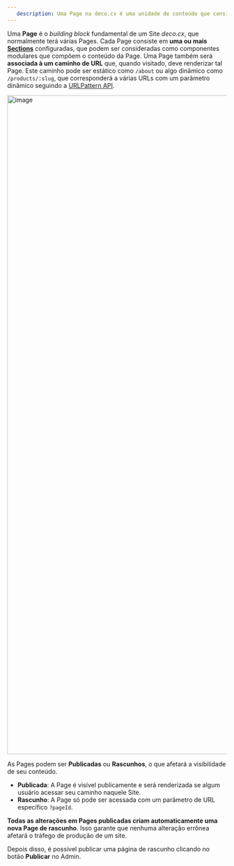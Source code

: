 ```yaml
---
   description: Uma Page na deco.cx é uma unidade de conteúdo que consiste de um caminho de URL e múltiplas Sections configuradas 
---
```


Uma **Page** é o _building block_ fundamental de um Site _deco.cx_, que
normalmente terá várias Pages. Cada Page consiste em **uma ou mais
[Sections](https://www.deco.cx/docs/pt/concepts/section)** configuradas, que
podem ser consideradas como componentes modulares que compõem o conteúdo da
Page. Uma Page também será **associada à um caminho de URL** que, quando
visitado, deve renderizar tal Page. Este caminho pode ser estático como `/about`
ou algo dinâmico como `/products/:slug`, que corresponderá a várias URLs com um
parâmetro dinâmico seguindo a
[URLPattern API](https://developer.mozilla.org/en-US/docs/Web/API/URL_Pattern_API).

<img width="1512" alt="image" src="https://user-images.githubusercontent.com/18706156/225141097-0538f723-6e5f-4a85-ba41-03fa145c87bc.png">

<!-- TODO: Atualizar depois na nova engine -->

As Pages podem ser **Publicadas** ou **Rascunhos**, o que afetará a visibilidade
de seu conteúdo.

- **Publicada**: A Page é visível publicamente e será renderizada se algum
  usuário acessar seu caminho naquele Site.
- **Rascunho**: A Page só pode ser acessada com um parâmetro de URL específico
  `?pageId`.

**Todas as alterações em Pages publicadas criam automaticamente uma nova Page de
rascunho**. Isso garante que nenhuma alteração errônea afetará o tráfego de
produção de um site.

Depois disso, é possível publicar uma página de rascunho clicando no botão
**Publicar** no Admin.
